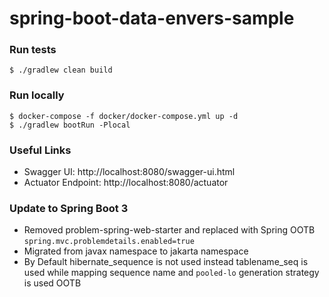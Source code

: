 # spring-boot-data-envers-sample


### Run tests
`$ ./gradlew clean build`

### Run locally
```
$ docker-compose -f docker/docker-compose.yml up -d
$ ./gradlew bootRun -Plocal
```

### Useful Links
* Swagger UI: http://localhost:8080/swagger-ui.html
* Actuator Endpoint: http://localhost:8080/actuator

### Update to Spring Boot 3
* Removed problem-spring-web-starter and replaced with Spring OOTB `spring.mvc.problemdetails.enabled=true`
* Migrated from javax namespace to jakarta namespace
* By Default hibernate_sequence is not used instead tablename_seq is used while mapping sequence name and `pooled-lo` generation strategy is used OOTB
